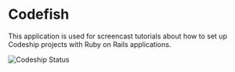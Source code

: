 Codefish
======================

This application is used for screencast tutorials about how to set up Codeship projects with Ruby on Rails applications.

![Codeship Status](https://www.codeship.io/projects/a5c59f70-b664-0131-499c-1e1223bb635f/status)
